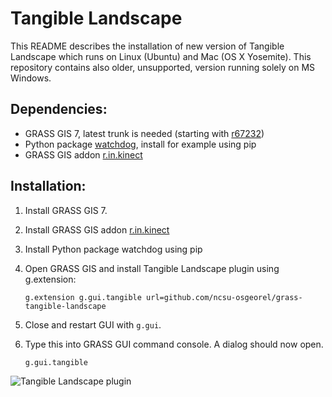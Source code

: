 Tangible Landscape
==================
This README describes the installation of new version of Tangible Landscape which runs on Linux (Ubuntu) and Mac (OS X Yosemite). This repository contains also older, unsupported, version running solely on MS Windows.

Dependencies:
-------------

-   GRASS GIS 7, latest trunk is needed (starting with
    [r67232](https://trac.osgeo.org/grass/changeset/67232))
-   Python package [watchdog](https://pypi.python.org/pypi/watchdog),
    install for example using pip
-   GRASS GIS addon
    [r.in.kinect](https://github.com/ncsu-osgeorel/r.in.kinect)

Installation:
-------------

1.  Install GRASS GIS 7.
2.  Install GRASS GIS addon
    [r.in.kinect](https://github.com/ncsu-osgeorel/r.in.kinect)
3.  Install Python package watchdog using pip
4.  Open GRASS GIS and install Tangible Landscape plugin using g.extension:

        g.extension g.gui.tangible url=github.com/ncsu-osgeorel/grass-tangible-landscape

6. Close and restart GUI with `g.gui`.
5.  Type this into GRASS GUI command console. A dialog
    should now open.

        g.gui.tangible
    
![Tangible Landscape plugin](https://github.com/ncsu-osgeorel/grass-tangible-landscape/blob/master/tangible_landscape_dialog.png "Tangible Landscape plugin")


